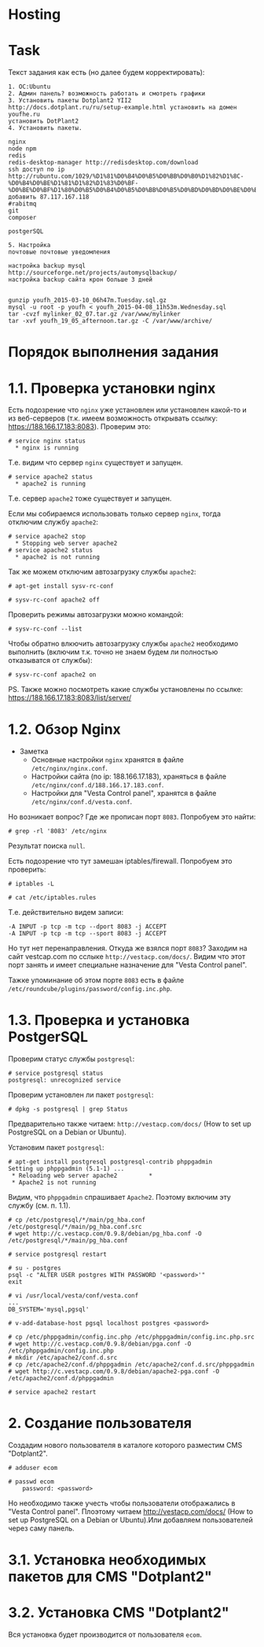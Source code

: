 Hosting
====================

# Task

Текст задания как есть (но далее будем корректировать):

```
1. ОС:Ubuntu  
2. Админ панель? возможность работать и смотреть графики 
3. Установить пакеты Dotplant2 YII2
http://docs.dotplant.ru/ru/setup-example.html установить на домен youfhe.ru 
установить DotPlant2
4. Установить пакеты.

nginx
node npm
redis 
redis-desktop-manager http://redisdesktop.com/download
ssh доступ по ip http://rubuntu.com/1029/%D1%81%D0%B4%D0%B5%D0%BB%D0%B0%D1%82%D1%8C-%D0%B4%D0%BE%D1%81%D1%82%D1%83%D0%BF-%D0%BE%D0%BF%D1%80%D0%B5%D0%B4%D0%B5%D0%BB%D0%B5%D0%BD%D0%BD%D0%BE%D0%B3%D0%BE
добавить 87.117.167.118
#rabitmq
git
composer

postgerSQL

5. Настройка
почтовые почтовые уведомления

настройка backup mysql http://sourceforge.net/projects/automysqlbackup/
настройка backup сайта крон больше 3 дней


gunzip youfh_2015-03-10_06h47m.Tuesday.sql.gz
mysql -u root -p youfh < youfh_2015-04-08_11h53m.Wednesday.sql
tar -cvzf mylinker_02_07.tar.gz /var/www/mylinker
tar -xvf youfh_19_05_afternoon.tar.gz -C /var/www/archive/
```


# Порядок выполнения задания

# 1.1. Проверка установки nginx

Есть подозрение что `nginx` уже установлен или установлен какой-то и из веб-серверов (т.к. имеем возможность открывать ссылку: https://188.166.17.183:8083). Проверим это:

```
# service nginx status
  * nginx is running
```

Т.е. видим что сервер `nginx` существует и запущен.

```
# service apache2 status
  * apache2 is running
```

Т.е. сервер `apache2` тоже существует и запущен.

Если мы собираемся использовать только сервер `nginx`, тогда отключим службу `apache2`:

```
# service apache2 stop
  * Stopping web server apache2
# service apache2 status
  * apache2 is not running
```

Так же можем отключим автозагрузку службы `apache2`:

```
# apt-get install sysv-rc-conf
```

```
# sysv-rc-conf apache2 off
```

Проверить режимы автозагрузки можно командой:

```
# sysv-rc-conf --list
```

Чтобы обратно влкючить автозагрузку службы `apache2` необходимо выполнить (включим т.к. точно не знаем будем ли полностью отказыватся от службы):

```
# sysv-rc-conf apache2 on
```

PS. Также можно посмотреть какие службы установлены по ссылке: https://188.166.17.183:8083/list/server/

# 1.2. Обзор Nginx

* Заметка
  * Основные настройки `nginx` хранятся в файле `/etc/nginx/nginx.conf`.
  * Настройки сайта (по ip: 188.166.17.183), храняться в файле `/etc/nginx/conf.d/188.166.17.183.conf`.
  * Настройки для "Vesta Control panel", хранятся в файле `/etc/nginx/conf.d/vesta.conf`.
  
Но возникает вопрос? Где же прописан порт `8083`. Попробуем это найти:

```
# grep -rl '8083' /etc/nginx
```

Результат поиска `null`. 

Есть подозрение что тут замешан iptables/firewall. Попробуем это проверить:

```
# iptables -L
```

```
# cat /etc/iptables.rules
```

Т.е. действительно видем записи:

```
-A INPUT -p tcp -m tcp --dport 8083 -j ACCEPT
-A INPUT -p tcp -m tcp --sport 8083 -j ACCEPT
```

Но тут нет перенаправления. Откуда же взялся порт `8083`?
Заходим на сайт vestcap.com по сслыке `http://vestacp.com/docs/`. Видим что этот порт занять и имеет специальне назначение для "Vesta Control panel".

Тажке упоминание об этом порте `8083` есть в файле `/etc/roundcube/plugins/password/config.inc.php`.



# 1.3. Проверка и установка PostgerSQL

Проверим статус службы `postgresql`:
```
# service postgresql status
postgresql: unrecognized service
```

Проверим установлен ли пакет `postgresql`:

```
# dpkg -s postgresql | grep Status
```

Предварительно также читаем: `http://vestacp.com/docs/` (How to set up PostgreSQL on a Debian or Ubuntu).

Установим пакет `postgresql`:

```
# apt-get install postgresql postgresql-contrib phppgadmin
Setting up phppgadmin (5.1-1) ...
 * Reloading web server apache2         * 
 * Apache2 is not running
```

Видим, что `phppgadmin` спрашивает `Apache2`. Поэтому включим эту службу (см. п. 1.1).

```
# cp /etc/postgresql/*/main/pg_hba.conf /etc/postgresql/*/main/pg_hba.conf.src
# wget http://c.vestacp.com/0.9.8/debian/pg_hba.conf -O /etc/postgresql/*/main/pg_hba.conf
```

```
# service postgresql restart
```

```
# su - postgres
psql -c "ALTER USER postgres WITH PASSWORD '<password>'"
exit
```

```
# vi /usr/local/vesta/conf/vesta.conf
...
DB_SYSTEM='mysql,pgsql'
```

```
# v-add-database-host pgsql localhost postgres <password>
```

```
# cp /etc/phppgadmin/config.inc.php /etc/phppgadmin/config.inc.php.src
# wget http://c.vestacp.com/0.9.8/debian/pga.conf -O /etc/phppgadmin/config.inc.php
# mkdir /etc/apache2/conf.d.src
# cp /etc/apache2/conf.d/phppgadmin /etc/apache2/conf.d.src/phppgadmin
# wget http://c.vestacp.com/0.9.8/debian/apache2-pga.conf -O /etc/apache2/conf.d/phppgadmin
```

```
# service apache2 restart
```



# 2. Создание пользователя

Создадим нового пользователя в каталоге которого разместим CMS "Dotplant2".


```
# adduser ecom
```

```
# passwd ecom
	password: <password>
```

Но необходимо также учесть чтобы пользователи отображались в "Vesta Control panel". 
Плоэтому читаем http://vestacp.com/docs/ (How to set up PostgreSQL on a Debian or Ubuntu).Или добавляем пользователей через саму панель.

# 3.1. Установка необходимых пакетов для CMS "Dotplant2"  



# 3.2. Установка CMS "Dotplant2"

Вся установка будет производится от пользователя `ecom`.

 
